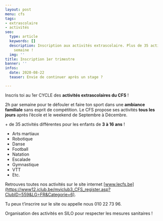 ```yaml
---
layout: post
menu: cfs
tags:
- extrascolaire
- activités
seo:
  type: article
  keywords: []
  description: Inscription aux activités extrascolaire. Plus de 35 activités chaque
    semaine !
  img: ''
title: Inscription 1er trimestre
banner: ''
infos:
  date: 2020-08-22
  teaser: Envie de continuer après un stage ?

---
```

Inscris toi au 1er CYCLE des **activités extrascolaires du CFS** !

2h par semaine pour te défouler et faire ton sport dans une **ambiance familiale** sans esprit de compétition. Le CFS propose ses activités **tous les jours** après l’école et le weekend de Septembre à Décembre.

\+ de 35 activités différentes pour les enfants de **3 à 16 ans** !

* Arts martiaux
* Robotique
* Danse
* Football
* Natation
* Escalade
* Gymnastique
* VTT
* Etc.

Retrouves toutes nos activités sur le site internet [www.lecfs.be](https://www12.iclub.be/myiclub3_CFS_register.asp?ClubID=559&LG=FR&Categorie=6).

Tu peux t’inscrire sur le site ou appelle nous 010 22 73 96.

Organisation des activités en SILO pour respecter les mesures sanitaires !